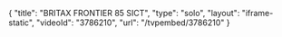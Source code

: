 {
    "title": "BRITAX FRONTIER 85 SICT",
    "type": "solo",
    "layout": "iframe-static",
    "videoId": "3786210",
    "url": "\/tvpembed\/3786210"
}